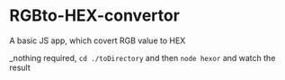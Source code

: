 # RGBto-HEX-convertor
A basic JS app, which covert RGB value to HEX

_nothing required, ```cd ./toDirectory``` and then ```node hexor``` and watch the result
